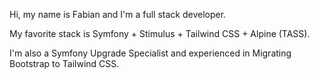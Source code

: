 Hi, my name is Fabian and I'm a full stack developer.

My favorite stack is Symfony + Stimulus + Tailwind CSS + Alpine (TASS).

I'm also a Symfony Upgrade Specialist and experienced in Migrating Bootstrap to Tailwind CSS.
